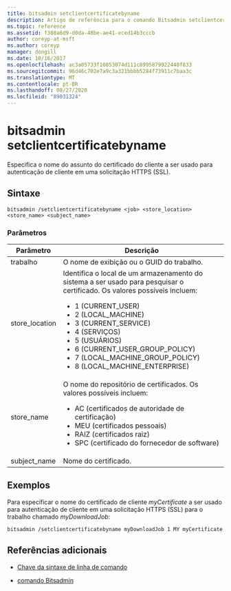 ```yaml
---
title: bitsadmin setclientcertificatebyname
description: Artigo de referência para o comando Bitsadmin setclientcertificatebyname, que especifica o nome da entidade do certificado do cliente a ser usado para autenticação de cliente em uma solicitação HTTPS (SSL).
ms.topic: reference
ms.assetid: f308a6d9-d0da-48be-ae41-eced14b3cccb
author: coreyp-at-msft
ms.author: coreyp
manager: dongill
ms.date: 10/16/2017
ms.openlocfilehash: ac3a05733f10853074d111c8995879922440f833
ms.sourcegitcommit: 96d46c702e7a9c3a321bbbb5284f73911c7baa3c
ms.translationtype: MT
ms.contentlocale: pt-BR
ms.lasthandoff: 08/27/2020
ms.locfileid: "89031324"
---
```

# <a name="bitsadmin-setclientcertificatebyname"></a>bitsadmin setclientcertificatebyname

Especifica o nome do assunto do certificado do cliente a ser usado para autenticação de cliente em uma solicitação HTTPS (SSL).

## <a name="syntax"></a>Sintaxe

```
bitsadmin /setclientcertificatebyname <job> <store_location> <store_name> <subject_name>
```

### <a name="parameters"></a>Parâmetros

| Parâmetro | Descrição |
| -------------- | -------------- |
| trabalho | O nome de exibição ou o GUID do trabalho. |
| store_location | Identifica o local de um armazenamento do sistema a ser usado para pesquisar o certificado. Os valores possíveis incluem:<ul><li>1 (CURRENT_USER)</li><li>2 (LOCAL_MACHINE)</li><li>3 (CURRENT_SERVICE)</li><li>4 (SERVIÇOS)</li><li>5 (USUÁRIOS)</li><li>6 (CURRENT_USER_GROUP_POLICY)</li><li>7 (LOCAL_MACHINE_GROUP_POLICY)</li><li>8 (LOCAL_MACHINE_ENTERPRISE)</li></ul> |
| store_name | O nome do repositório de certificados. Os valores possíveis incluem:<ul><li>AC (certificados de autoridade de certificação)</li><li>MEU (certificados pessoais)</li><li>RAIZ (certificados raiz)</li><li>SPC (certificado do fornecedor de software)</li></ul> |
| subject_name | Nome do certificado. |

## <a name="examples"></a>Exemplos

Para especificar o nome do certificado de cliente *myCertificate* a ser usado para autenticação de cliente em uma solicitação HTTPS (SSL) para o trabalho chamado *myDownloadJob*:

```
bitsadmin /setclientcertificatebyname myDownloadJob 1 MY myCertificate
```

## <a name="additional-references"></a>Referências adicionais

- [Chave da sintaxe de linha de comando](command-line-syntax-key.md)

- [comando Bitsadmin](bitsadmin.md)

